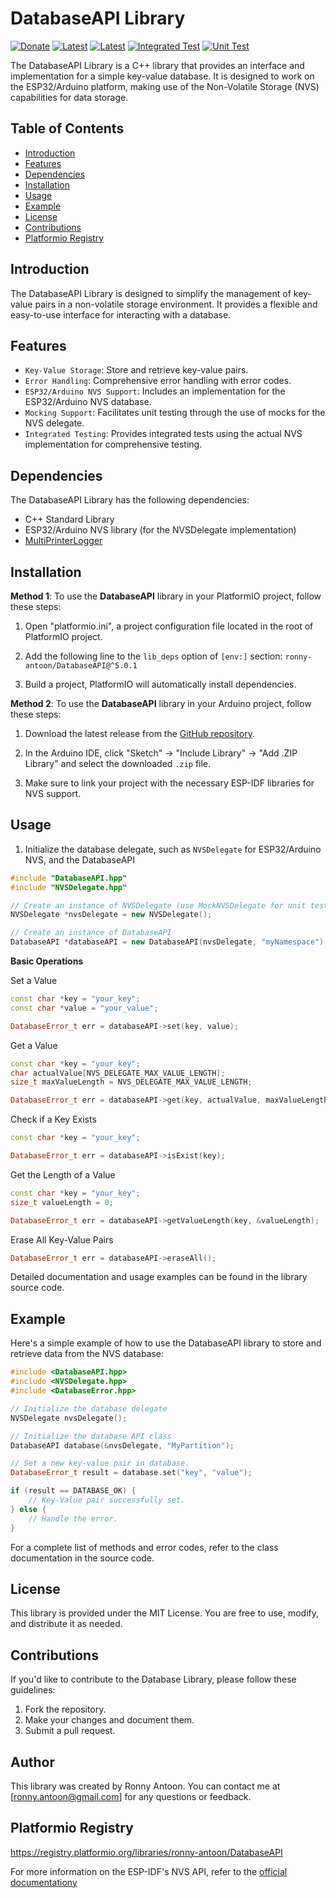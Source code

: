 # DatabaseAPI Library

[![Donate](https://img.shields.io/badge/Donate-PayPal-green.svg)](https://www.paypal.com/donate/?hosted_button_id=BACPRJTAU4G4E)
[![Latest](https://img.shields.io/github/v/tag/ronny-antoon/DatabaseAPI?color=red&label=last+release)](https://github.com/ronny-antoon/DatabaseAPI/releases)
[![Latest](https://badges.registry.platformio.org/packages/ronny-antoon/library/DatabaseAPI.svg)](https://registry.platformio.org/libraries/ronny-antoon/DatabaseAPI)
[![Integrated Test](https://github.com/ronny-antoon/DatabaseAPI/actions/workflows/Integrated-Test.yaml/badge.svg)](https://github.com/ronny-antoon/DatabaseAPI/actions/workflows/Integrated-Test.yaml)
[![Unit Test](https://github.com/ronny-antoon/DatabaseAPI/actions/workflows/Unit-Test.yaml/badge.svg)](https://github.com/ronny-antoon/DatabaseAPI/actions/workflows/Unit-Test.yaml)

The DatabaseAPI Library is a C++ library that provides an interface and implementation for a simple key-value database. It is designed to work on the ESP32/Arduino platform, making use of the Non-Volatile Storage (NVS) capabilities for data storage.

## Table of Contents
- [Introduction](#introduction)
- [Features](#features)
- [Dependencies](#dependencies)
- [Installation](#installation)
- [Usage](#usage)
- [Example](#example)
- [License](#license)
- [Contributions](#contributions)
- [Platformio Registry](#platformio-registry)

## Introduction

The DatabaseAPI Library is designed to simplify the management of key-value pairs in a non-volatile storage environment. It provides a flexible and easy-to-use interface for interacting with a database.

## Features

- `Key-Value Storage`: Store and retrieve key-value pairs.
- `Error Handling`: Comprehensive error handling with error codes.
- `ESP32/Arduino NVS Support`: Includes an implementation for the ESP32/Arduino NVS database.
- `Mocking Support`: Facilitates unit testing through the use of mocks for the NVS delegate.
- `Integrated Testing`: Provides integrated tests using the actual NVS implementation for comprehensive testing.

## Dependencies

The DatabaseAPI Library has the following dependencies:
- C++ Standard Library
- ESP32/Arduino NVS library (for the NVSDelegate implementation)
- [MultiPrinterLogger](https://github.com/ronny-antoon/MultiPrinterLogger#readme)

## Installation

**Method 1**:
To use the **DatabaseAPI** library in your PlatformIO project, follow these steps:

1. Open "platformio.ini", a project configuration file located in the root of PlatformIO project.

2. Add the following line to the `lib_deps` option of `[env:]` section:
`ronny-antoon/DatabaseAPI@^5.0.1`

3. Build a project, PlatformIO will automatically install dependencies.

**Method 2**:
To use the **DatabaseAPI** library in your Arduino project, follow these steps:

1. Download the latest release from the [GitHub repository](https://github.com/ronny-antoon/DatabaseAPI).

2. In the Arduino IDE, click "Sketch" -> "Include Library" -> "Add .ZIP Library" and select the downloaded `.zip` file.

3. Make sure to link your project with the necessary ESP-IDF libraries for NVS support.

## Usage

1. Initialize the database delegate, such as `NVSDelegate` for ESP32/Arduino NVS, and the DatabaseAPI
```cpp
#include "DatabaseAPI.hpp"
#include "NVSDelegate.hpp"

// Create an instance of NVSDelegate (use MockNVSDelegate for unit testing)
NVSDelegate *nvsDelegate = new NVSDelegate();

// Create an instance of DatabaseAPI
DatabaseAPI *databaseAPI = new DatabaseAPI(nvsDelegate, "myNamespace");
```

**Basic Operations**

Set a Value
```cpp
const char *key = "your_key";
const char *value = "your_value";

DatabaseError_t err = databaseAPI->set(key, value);
```

Get a Value
```cpp
const char *key = "your_key";
char actualValue[NVS_DELEGATE_MAX_VALUE_LENGTH];
size_t maxValueLength = NVS_DELEGATE_MAX_VALUE_LENGTH;

DatabaseError_t err = databaseAPI->get(key, actualValue, maxValueLength);
```

Check if a Key Exists
```cpp
const char *key = "your_key";

DatabaseError_t err = databaseAPI->isExist(key);
```

Get the Length of a Value
```cpp
const char *key = "your_key";
size_t valueLength = 0;

DatabaseError_t err = databaseAPI->getValueLength(key, &valueLength);
```

Erase All Key-Value Pairs
```cpp
DatabaseError_t err = databaseAPI->eraseAll();
```

Detailed documentation and usage examples can be found in the library source code.

## Example

Here's a simple example of how to use the DatabaseAPI library to store and retrieve data from the NVS database:

```cpp
#include <DatabaseAPI.hpp>
#include <NVSDelegate.hpp>
#include <DatabaseError.hpp>

// Initialize the database delegate
NVSDelegate nvsDelegate();

// Initialize the database API class
DatabaseAPI database(&nvsDelegate, "MyPartition");

// Set a new key-value pair in database.
DatabaseError_t result = database.set("key", "value");

if (result == DATABASE_OK) {
    // Key-Value pair successfully set.
} else {
    // Handle the error.
}
```

For a complete list of methods and error codes, refer to the class documentation in the source code.

## License

This library is provided under the MIT License. You are free to use, modify, and distribute it as needed.

## Contributions

If you'd like to contribute to the Database Library, please follow these guidelines:
1. Fork the repository.
2. Make your changes and document them.
3. Submit a pull request.

## Author

This library was created by Ronny Antoon. You can contact me at [ronny.antoon@gmail.com] for any questions or feedback.

## Platformio Registry

https://registry.platformio.org/libraries/ronny-antoon/DatabaseAPI

For more information on the ESP-IDF's NVS API, refer to the [official documentationy](https://docs.espressif.com/projects/esp-idf/en/latest/esp32/api-reference/storage/nvs_flash.html)

